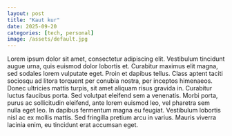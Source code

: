 ```yaml
---
layout: post
title: "Kaut kur"
date: 2025-09-20
categories: [tech, personal]
image: /assets/default.jpg
---
```


Lorem ipsum dolor sit amet, consectetur adipiscing elit. Vestibulum tincidunt augue urna, quis euismod dolor lobortis et. Curabitur maximus elit magna, sed sodales lorem vulputate eget. Proin et dapibus tellus. Class aptent taciti sociosqu ad litora torquent per conubia nostra, per inceptos himenaeos. Donec ultricies mattis turpis, sit amet aliquam risus gravida in. Curabitur luctus faucibus porta. Sed volutpat eleifend sem a venenatis. Morbi porta, purus ac sollicitudin eleifend, ante lorem euismod leo, vel pharetra sem nulla eget leo. In dapibus fermentum magna eu feugiat. Vestibulum lobortis nisl ac ex mollis mattis. Sed fringilla pretium arcu in varius. Mauris viverra lacinia enim, eu tincidunt erat accumsan eget.